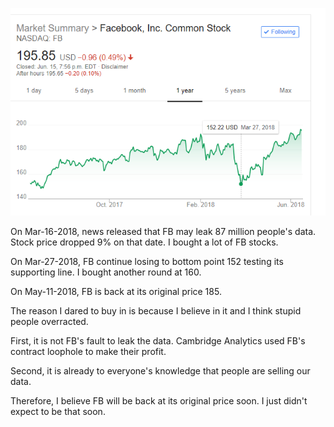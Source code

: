 <a href="chart.png"><img src="chart.png" width="1000" alt="fb chart 2018-06-16"></a>

On Mar-16-2018, news released that FB may leak 87 million people's data. Stock price dropped 9% on that date. I bought a lot of FB stocks. 

On Mar-27-2018, FB continue losing to bottom point 152 testing its supporting line. I bought another round at 160. 

On May-11-2018, FB is back at its original price 185.

The reason I dared to buy in is because I believe in it and I think stupid people overracted. 

First, it is not FB's fault to leak the data. Cambridge Analytics used FB's contract loophole to make their profit.

Second, it is already to everyone's knowledge that people are selling our data. 

Therefore, I believe FB will be back at its original price soon. I just didn't expect to be that soon.